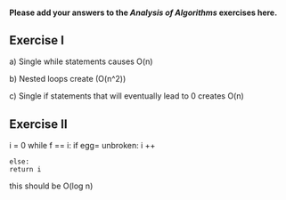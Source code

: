 #### Please add your answers to the ***Analysis of  Algorithms*** exercises here.

## Exercise I

a)
Single while statements causes O(n)

b)
Nested loops create (O(n^2))

c)
Single if statements that will eventually lead to 0 creates O(n)
## Exercise II

i = 0
while f == i:
    if egg= unbroken:
    i ++

    else:
    return i
this should be O(log n)



